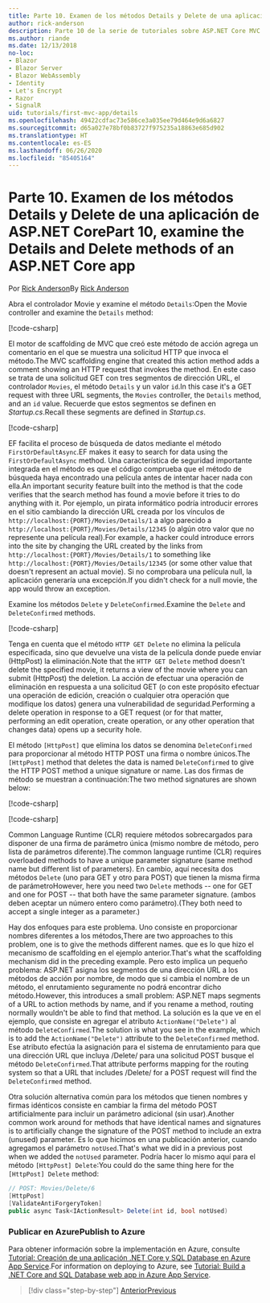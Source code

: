 ```yaml
---
title: Parte 10. Examen de los métodos Details y Delete de una aplicación de ASP.NET Core
author: rick-anderson
description: Parte 10 de la serie de tutoriales sobre ASP.NET Core MVC.
ms.author: riande
ms.date: 12/13/2018
no-loc:
- Blazor
- Blazor Server
- Blazor WebAssembly
- Identity
- Let's Encrypt
- Razor
- SignalR
uid: tutorials/first-mvc-app/details
ms.openlocfilehash: 49422cdfac73e586ce3a035ee79d464e9d6a6827
ms.sourcegitcommit: d65a027e78bf0b83727f975235a18863e685d902
ms.translationtype: HT
ms.contentlocale: es-ES
ms.lasthandoff: 06/26/2020
ms.locfileid: "85405164"
---
```

# <a name="part-10-examine-the-details-and-delete-methods-of-an-aspnet-core-app"></a><span data-ttu-id="4443c-103">Parte 10. Examen de los métodos Details y Delete de una aplicación de ASP.NET Core</span><span class="sxs-lookup"><span data-stu-id="4443c-103">Part 10, examine the Details and Delete methods of an ASP.NET Core app</span></span>

<span data-ttu-id="4443c-104">Por [Rick Anderson](https://twitter.com/RickAndMSFT)</span><span class="sxs-lookup"><span data-stu-id="4443c-104">By [Rick Anderson](https://twitter.com/RickAndMSFT)</span></span>

<span data-ttu-id="4443c-105">Abra el controlador Movie y examine el método `Details`:</span><span class="sxs-lookup"><span data-stu-id="4443c-105">Open the Movie controller and examine the `Details` method:</span></span>

[!code-csharp[](start-mvc/sample/MvcMovie22/Controllers/MoviesController.cs?name=snippet_details)]

<span data-ttu-id="4443c-106">El motor de scaffolding de MVC que creó este método de acción agrega un comentario en el que se muestra una solicitud HTTP que invoca el método.</span><span class="sxs-lookup"><span data-stu-id="4443c-106">The MVC scaffolding engine that created this action method adds a comment showing an HTTP request that invokes the method.</span></span> <span data-ttu-id="4443c-107">En este caso se trata de una solicitud GET con tres segmentos de dirección URL, el controlador `Movies`, el método `Details` y un valor `id`.</span><span class="sxs-lookup"><span data-stu-id="4443c-107">In this case it's a GET request with three URL segments, the `Movies` controller, the `Details` method, and an `id` value.</span></span> <span data-ttu-id="4443c-108">Recuerde que estos segmentos se definen en *Startup.cs*.</span><span class="sxs-lookup"><span data-stu-id="4443c-108">Recall these segments are defined in *Startup.cs*.</span></span>

[!code-csharp[](start-mvc/sample/MvcMovie3/Startup.cs?highlight=5&name=snippet_1)]

<span data-ttu-id="4443c-109">EF facilita el proceso de búsqueda de datos mediante el método `FirstOrDefaultAsync`.</span><span class="sxs-lookup"><span data-stu-id="4443c-109">EF makes it easy to search for data using the `FirstOrDefaultAsync` method.</span></span> <span data-ttu-id="4443c-110">Una característica de seguridad importante integrada en el método es que el código comprueba que el método de búsqueda haya encontrado una película antes de intentar hacer nada con ella.</span><span class="sxs-lookup"><span data-stu-id="4443c-110">An important security feature built into the method is that the code verifies that the search method has found a movie before it tries to do anything with it.</span></span> <span data-ttu-id="4443c-111">Por ejemplo, un pirata informático podría introducir errores en el sitio cambiando la dirección URL creada por los vínculos de `http://localhost:{PORT}/Movies/Details/1` a algo parecido a `http://localhost:{PORT}/Movies/Details/12345` (o algún otro valor que no represente una película real).</span><span class="sxs-lookup"><span data-stu-id="4443c-111">For example, a hacker could introduce errors into the site by changing the URL created by the links from `http://localhost:{PORT}/Movies/Details/1` to something like  `http://localhost:{PORT}/Movies/Details/12345` (or some other value that doesn't represent an actual movie).</span></span> <span data-ttu-id="4443c-112">Si no comprobara una película null, la aplicación generaría una excepción.</span><span class="sxs-lookup"><span data-stu-id="4443c-112">If you didn't check for a null movie, the app would throw an exception.</span></span>

<span data-ttu-id="4443c-113">Examine los métodos `Delete` y `DeleteConfirmed`.</span><span class="sxs-lookup"><span data-stu-id="4443c-113">Examine the `Delete` and `DeleteConfirmed` methods.</span></span>

[!code-csharp[](start-mvc/sample/MvcMovie22/Controllers/MoviesController.cs?name=snippet_delete)]

<span data-ttu-id="4443c-114">Tenga en cuenta que el método `HTTP GET Delete` no elimina la película especificada, sino que devuelve una vista de la película donde puede enviar (HttpPost) la eliminación.</span><span class="sxs-lookup"><span data-stu-id="4443c-114">Note that the `HTTP GET Delete` method doesn't delete the specified movie, it returns a view of the movie where you can submit (HttpPost) the deletion.</span></span> <span data-ttu-id="4443c-115">La acción de efectuar una operación de eliminación en respuesta a una solicitud GET (o con este propósito efectuar una operación de edición, creación o cualquier otra operación que modifique los datos) genera una vulnerabilidad de seguridad.</span><span class="sxs-lookup"><span data-stu-id="4443c-115">Performing a delete operation in response to a GET request (or for that matter, performing an edit operation, create operation, or any other operation that changes data) opens up a security hole.</span></span>

<span data-ttu-id="4443c-116">El método `[HttpPost]` que elimina los datos se denomina `DeleteConfirmed` para proporcionar al método HTTP POST una firma o nombre únicos.</span><span class="sxs-lookup"><span data-stu-id="4443c-116">The `[HttpPost]` method that deletes the data is named `DeleteConfirmed` to give the HTTP POST method a unique signature or name.</span></span> <span data-ttu-id="4443c-117">Las dos firmas de método se muestran a continuación:</span><span class="sxs-lookup"><span data-stu-id="4443c-117">The two method signatures are shown below:</span></span>

[!code-csharp[](start-mvc/sample/MvcMovie/Controllers/MoviesController.cs?name=snippet_delete2)]

[!code-csharp[](start-mvc/sample/MvcMovie/Controllers/MoviesController.cs?name=snippet_delete3)]

<span data-ttu-id="4443c-118">Common Language Runtime (CLR) requiere métodos sobrecargados para disponer de una firma de parámetro única (mismo nombre de método, pero lista de parámetros diferente).</span><span class="sxs-lookup"><span data-stu-id="4443c-118">The common language runtime (CLR) requires overloaded methods to have a unique parameter signature (same method name but different list of parameters).</span></span> <span data-ttu-id="4443c-119">En cambio, aquí necesita dos métodos `Delete` (uno para GET y otro para POST) que tienen la misma firma de parámetro</span><span class="sxs-lookup"><span data-stu-id="4443c-119">However, here you need two `Delete` methods -- one for GET and one for POST -- that both have the same parameter signature.</span></span> <span data-ttu-id="4443c-120">(ambos deben aceptar un número entero como parámetro).</span><span class="sxs-lookup"><span data-stu-id="4443c-120">(They both need to accept a single integer as a parameter.)</span></span>

<span data-ttu-id="4443c-121">Hay dos enfoques para este problema. Uno consiste en proporcionar nombres diferentes a los métodos,</span><span class="sxs-lookup"><span data-stu-id="4443c-121">There are two approaches to this problem, one is to give the methods different names.</span></span> <span data-ttu-id="4443c-122">que es lo que hizo el mecanismo de scaffolding en el ejemplo anterior.</span><span class="sxs-lookup"><span data-stu-id="4443c-122">That's what the scaffolding mechanism did in the preceding example.</span></span> <span data-ttu-id="4443c-123">Pero esto implica un pequeño problema: ASP.NET asigna los segmentos de una dirección URL a los métodos de acción por nombre, de modo que si cambia el nombre de un método, el enrutamiento seguramente no podrá encontrar dicho método.</span><span class="sxs-lookup"><span data-stu-id="4443c-123">However, this introduces a small problem: ASP.NET maps segments of a URL to action methods by name, and if you rename a method, routing normally wouldn't be able to find that method.</span></span> <span data-ttu-id="4443c-124">La solución es la que ve en el ejemplo, que consiste en agregar el atributo `ActionName("Delete")` al método `DeleteConfirmed`.</span><span class="sxs-lookup"><span data-stu-id="4443c-124">The solution is what you see in the example, which is to add the `ActionName("Delete")` attribute to the `DeleteConfirmed` method.</span></span> <span data-ttu-id="4443c-125">Ese atributo efectúa la asignación para el sistema de enrutamiento para que una dirección URL que incluya /Delete/ para una solicitud POST busque el método `DeleteConfirmed`.</span><span class="sxs-lookup"><span data-stu-id="4443c-125">That attribute performs mapping for the routing system so that a URL that includes /Delete/ for a POST request will find the `DeleteConfirmed` method.</span></span>

<span data-ttu-id="4443c-126">Otra solución alternativa común para los métodos que tienen nombres y firmas idénticos consiste en cambiar la firma del método POST artificialmente para incluir un parámetro adicional (sin usar).</span><span class="sxs-lookup"><span data-stu-id="4443c-126">Another common work around for methods that have identical names and signatures is to artificially change the signature of the POST method to include an extra (unused) parameter.</span></span> <span data-ttu-id="4443c-127">Es lo que hicimos en una publicación anterior, cuando agregamos el parámetro `notUsed`.</span><span class="sxs-lookup"><span data-stu-id="4443c-127">That's what we did in a previous post when we added the `notUsed` parameter.</span></span> <span data-ttu-id="4443c-128">Podría hacer lo mismo aquí para el método `[HttpPost] Delete`:</span><span class="sxs-lookup"><span data-stu-id="4443c-128">You could do the same thing here for the `[HttpPost] Delete` method:</span></span>

```csharp
// POST: Movies/Delete/6
[HttpPost]
[ValidateAntiForgeryToken]
public async Task<IActionResult> Delete(int id, bool notUsed)
```

### <a name="publish-to-azure"></a><span data-ttu-id="4443c-129">Publicar en Azure</span><span class="sxs-lookup"><span data-stu-id="4443c-129">Publish to Azure</span></span>

<span data-ttu-id="4443c-130">Para obtener información sobre la implementación en Azure, consulte [Tutorial: Creación de una aplicación .NET Core y SQL Database en Azure App Service](/azure/app-service/app-service-web-tutorial-dotnetcore-sqldb).</span><span class="sxs-lookup"><span data-stu-id="4443c-130">For information on deploying to Azure, see [Tutorial: Build a .NET Core and SQL Database web app in Azure App Service](/azure/app-service/app-service-web-tutorial-dotnetcore-sqldb).</span></span>

> [!div class="step-by-step"]
> [<span data-ttu-id="4443c-131">Anterior</span><span class="sxs-lookup"><span data-stu-id="4443c-131">Previous</span></span>](validation.md)
